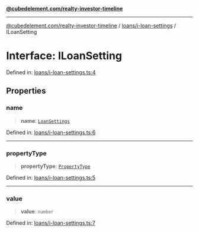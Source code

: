 [**@cubedelement.com/realty-investor-timeline**](../../../index.md)

---

[@cubedelement.com/realty-investor-timeline](../../../modules.md) / [loans/i-loan-settings](../index.md) / ILoanSetting

# Interface: ILoanSetting

Defined in: [loans/i-loan-settings.ts:4](https://github.com/kvernon/realty-investor-timeline/blob/604db9c08bd36b2a48c8b342796ed6cd0d1401e0/src/loans/i-loan-settings.ts#L4)

## Properties

### name

> **name**: [`LoanSettings`](../../loan-settings/enumerations/LoanSettings.md)

Defined in: [loans/i-loan-settings.ts:6](https://github.com/kvernon/realty-investor-timeline/blob/604db9c08bd36b2a48c8b342796ed6cd0d1401e0/src/loans/i-loan-settings.ts#L6)

---

### propertyType

> **propertyType**: [`PropertyType`](../../../properties/property-type/enumerations/PropertyType.md)

Defined in: [loans/i-loan-settings.ts:5](https://github.com/kvernon/realty-investor-timeline/blob/604db9c08bd36b2a48c8b342796ed6cd0d1401e0/src/loans/i-loan-settings.ts#L5)

---

### value

> **value**: `number`

Defined in: [loans/i-loan-settings.ts:7](https://github.com/kvernon/realty-investor-timeline/blob/604db9c08bd36b2a48c8b342796ed6cd0d1401e0/src/loans/i-loan-settings.ts#L7)
